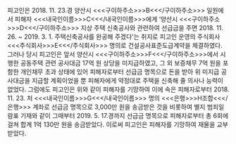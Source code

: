 피고인은 2018. 11. 23.경 양산시 <<<구이하주소>>>B<<</구이하주소>>> 일원에서 피해자 <<<내국인이름>>>C<<</내국인이름>>>에게 ‘양산시 <<<구이하주소>>>D<<</구이하주소>>> 지상 주택 신축공사와 관련하여 선급금을 주면 2018. 11. 26. ~ 2019. 3. 1. 주택신축공사를 완공해 주겠다'는 취지로 피고인 운영의 주식회사 <<<주식회사>>>E<<</주식회사>>> 명의로 건설공사표준도급계약을 체결하였다.
그러나 당시 피고인은 앞서 양산시 <<<구이하주소>>>F<<</구이하주소>>>에서 시행한 공동주택 관련 공사대금 17억 원 상당을 미지급하였고, 그 외 보증채무 7억 원을 포함한 개인채무 초과 상태에 있어 피해자로부터 선급금 명목으로 돈을 받아 위 미지급 공사대금을 지급할 계획이었을 뿐 피해자에게 약정대로 주택을 신축해 줄 의사나 능력이 없었다.
그럼에도 피고인은 위와 같이 피해자를 기망하여 이에 속은 피해자로부터 2018. 11. 23. 처 <<<내국인이름>>>G<<</내국인이름>>> 명의 <<<은행>>>H조합<<</은행>>> 계좌로 선급금 명목으로 3,000만 원을 송금받은 것을 비롯하여 별지 범죄일람표 기재와 같이 그때부터 2019. 5. 17.경까지 선급금 명목으로 피해자로부터 총 6회에 걸쳐 합계 1억 130만 원을 송금받았다.
이로써 피고인은 피해자를 기망하여 재물을 교부받았다.